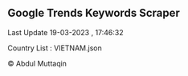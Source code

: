 

## Google Trends Keywords Scraper 
 
Last Update 19-03-2023 , 17:46:32

Country List :
VIETNAM.json



© Abdul Muttaqin 
